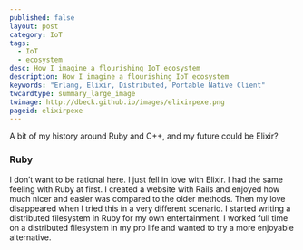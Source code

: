 ```yaml
---
published: false
layout: post
category: IoT
tags:
  - IoT
  - ecosystem
desc: How I imagine a flourishing IoT ecosystem
description: How I imagine a flourishing IoT ecosystem
keywords: "Erlang, Elixir, Distributed, Portable Native Client"
twcardtype: summary_large_image
twimage: http://dbeck.github.io/images/elixirpexe.png
pageid: elixirpexe
---
```


A bit of my history around Ruby and C++, and my future could be Elixir?

### Ruby
I don’t want to be rational here. I just fell in love with Elixir. I had the same feeling with Ruby at first. I created a website with Rails and enjoyed how much nicer and easier was compared to the older methods. Then my love disappeared when I tried this in a very different scenario. I started writing a distributed filesystem in Ruby for my own entertainment. I worked full time on a distributed filesystem in my pro life and wanted to try a more enjoyable alternative.

